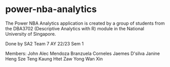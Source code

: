 # power-nba-analytics
The Power NBA Analytics application is created by a group of students from the DBA3702 (Descriptive Analytics with R) module in the National University of Singapore.

Done by SA2 Team 7 
AY 22/23 Sem 1

Members:
John Alec Mendoza Branzuela
Corneles Jaemes D'silva
Janine Heng Sze Teng
Kaung Htet Zaw
Yong Wan Xin


